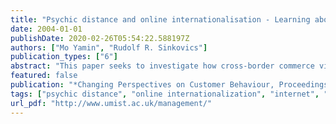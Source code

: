 ```yaml
---
title: "Psychic distance and online internationalisation - Learning about distant customers"
date: 2004-01-01
publishDate: 2020-02-26T05:54:22.588197Z
authors: ["Mo Yamin", "Rudolf R. Sinkovics"]
publication_types: ["6"]
abstract: "This paper seeks to investigate how cross-border commerce via online media is affected the incidence of psychic distance. The term psychic distance is normally understood as the degree to which a firm is uncertain about the environment in a foreign market. This uncertainty is important because it is a major cause of marketing blunders, even by firms that are generally recognised as possessing market prowess and the skills to analyse and understand customer behaviour. The literature on traditional patterns of internationalisation implicitly links the concept of psychic to the notion of organisational learning, whereby predominantly tacit knowledge relating to locally embedded customer behaviour patterns is the key impediment to a full understanding of market conditions. This literature thus strongly suggests that formal knowledge acquisition, e.g. through market research prior to entry is not likely to dilute psychic distance in a significant way. The key to reducing psychic distance is experiential and operational experience, gained cumulatively through the process of local market interactions. It is apparent that a process of pure online internationalisation reduces opportunities for experiential learning and to that extent undermines the process of organisational learning, focussed on market and consumer environments. On the other hand, a key feature of online commerce is that it potentially provides for closer customer intimacy and information exchange. This may have the affect of reducing psychic distance as the online dialogue with consumers may prod the marketer to a better realisation of some cultural and local determinants of customer demand. However, this cannot necessarily be regarded as a reliable basis for learning about particular foreign markets. At best therefore online customer activism is only an imperfect substitute for experiential learning from physical operations on specific markets. There is therefore uncertainty as to whether online cross-border commerce may be subject to high or low degrees of psychic distance. Furthermore there is a total absence of empirical work focussing on psychic distance in the context of online commerce and customer interaction.  This paper seeks to remedy this gap and provide exploratory insights into the phenomenon of psychic distance and online internationalisation. The focus is on the development of propositions for how psychic distance plays out in the context of online commerce. The propositions will need to reflect the diversity of online commerce, for example it might be expected that online commerce of digital products may be subject to much lower degrees of psychic distance, whereas online commerce of atom-based products may be subject to higher psychic distance levels."
featured: false
publication: "*Changing Perspectives on Customer Behaviour, Proceedings of the 4th Customer Research Academy (CRA) Workshop*"
tags: ["psychic distance", "online internationalization", "internet", "ICT", ""]
url_pdf: "http://www.umist.ac.uk/management/"
---
```


